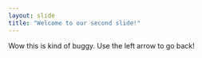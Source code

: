 ```yaml
---
layout: slide
title: "Welcome to our second slide!"
---
```

Wow this is kind of buggy.
Use the left arrow to go back!
